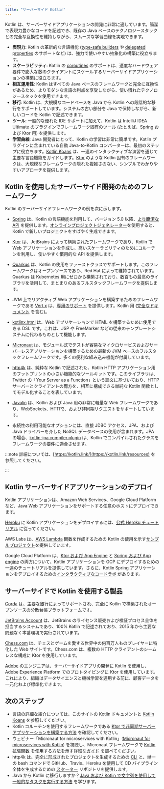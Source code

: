 ```yaml
---
title: "サーバーサイド Kotlin"
---
```

Kotlin は、サーバーサイドアプリケーションの開発に非常に適しています。簡潔で表現力豊かなコードを記述でき、既存の Java ベースのテクノロジースタックとの完全な互換性を維持しながら、スムーズな学習曲線を実現できます。

* **表現力**: Kotlin の革新的な言語機能 ([type-safe builders](type-safe-builders) や [delegated properties](delegated-properties) のサポートなど) は、強力で使いやすい抽象化の構築に役立ちます。
* **スケーラビリティ**: Kotlin の [coroutines](coroutines-overview) のサポートは、適度なハードウェア要件で膨大な数のクライアントにスケールするサーバーサイドアプリケーションの構築に役立ちます。
* **相互運用性**: Kotlin はすべての Java ベースのフレームワークと完全に互換性があるため、よりモダンな言語の利点を享受しながら、使い慣れたテクノロジースタックを使用できます。
* **移行**: Kotlin は、大規模なコードベースを Java から Kotlin への段階的な移行をサポートしています。システムの古い部分を Java で保持しながら、新しいコードを Kotlin で記述できます。
* **ツール**: 一般的な優れた IDE サポートに加えて、Kotlin は IntelliJ IDEA Ultimate のプラグインでフレームワーク固有のツール (たとえば、Spring および Ktor 用) を提供します。
* **学習曲線**: Java 開発者にとって、Kotlin の学習は非常に簡単です。Kotlin プラグインに含まれている自動 Java-to-Kotlin コンバーターは、最初のステップに役立ちます。[Kotlin Koans](koans) は、一連のインタラクティブな演習を通じて主要な言語機能をガイドします。[Ktor](https://ktor.io/) のような Kotlin 固有のフレームワークは、大規模なフレームワークの隠れた複雑さのない、シンプルでわかりやすいアプローチを提供します。

## Kotlin を使用したサーバーサイド開発のためのフレームワーク

Kotlin のサーバーサイドフレームワークの例を次に示します。

* [Spring](https://spring.io) は、Kotlin の言語機能を利用して、バージョン 5.0 以降、[より簡潔な API](https://spring.io/blog/2017/01/04/introducing-kotlin-support-in-spring-framework-5-0) を提供します。[オンラインプロジェクトジェネレーター](https://start.spring.io/#!language=kotlin)を使用すると、Kotlin で新しいプロジェクトをすばやく生成できます。

* [Ktor](https://github.com/kotlin/ktor) は、JetBrains によって構築されたフレームワークであり、Kotlin で Web アプリケーションを作成し、高いスケーラビリティのためにコルーチンを利用し、使いやすく慣用的な API を提供します。

* [Quarkus](https://quarkus.io/guides/kotlin) は、Kotlin の使用をファーストクラスでサポートします。このフレームワークはオープンソースであり、Red Hat によって維持されています。Quarkus は Kubernetes 用にゼロから構築されており、数百もの最高のライブラリを活用して、まとまりのあるフルスタックフレームワークを提供します。

* JVM 上でリアクティブ Web アプリケーションを構築するためのフレームワークである [Vert.x](https://vertx.io) は、[専用のサポート](https://github.com/vert-x3/vertx-lang-kotlin) を提供します。Kotlin 用 ([完全なドキュメント](https://vertx.io/docs/vertx-core/kotlin/) を含む)。

* [kotlinx.html](https://github.com/kotlin/kotlinx.html) は、Web アプリケーションで HTML を構築するために使用できる DSL です。これは、JSP や FreeMarker などの従来のテンプレートシステムに代わるものとして機能します。

* [Micronaut](https://micronaut.io/) は、モジュール式でテストが容易なマイクロサービスおよびサーバーレスアプリケーションを構築するための最新の JVM ベースのフルスタックフレームワークです。多くの便利な組み込み機能が付属しています。

* [http4k](https://http4k.org/) は、純粋な Kotlin で記述された、Kotlin HTTP アプリケーション用のフットプリントの小さい機能的なツールキットです。このライブラリは、Twitter の「Your Server as a Function」という論文に基づいており、HTTP サーバーとクライアントの両方を、相互に構成できる単純な Kotlin 関数としてモデル化することを表しています。

* [Javalin](https://javalin.io) は、Kotlin および Java 用の非常に軽量な Web フレームワークであり、WebSockets、HTTP2、および非同期リクエストをサポートしています。

* 永続性の利用可能なオプションには、直接 JDBC アクセス、JPA、および Java ドライバーを介した NoSQL データベースの使用が含まれます。JPA の場合、[kotlin-jpa compiler plugin](no-arg-plugin#jpa-support) は、Kotlin でコンパイルされたクラスをフレームワークの要件に適合させます。

:::note
詳細については、[https://kotlin.link/](https://kotlin.link/resources) を参照してください。

:::

## Kotlin サーバーサイドアプリケーションのデプロイ

Kotlin アプリケーションは、Amazon Web Services、Google Cloud Platform など、Java Web アプリケーションをサポートする任意のホストにデプロイできます。

[Heroku](https://www.heroku.com) に Kotlin アプリケーションをデプロイするには、[公式 Heroku チュートリアル](https://devcenter.heroku.com/articles/getting-started-with-kotlin) に従ってください。

AWS Labs は、[AWS Lambda](https://aws.amazon.com/lambda/) 関数を作成するための Kotlin の使用を示す[サンプルプロジェクト](https://github.com/awslabs/serverless-photo-recognition)を提供しています。

Google Cloud Platform は、[Ktor および App Engine](https://cloud.google.com/community/tutorials/kotlin-ktor-app-engine-java8) と [Spring および App engine](https://cloud.google.com/community/tutorials/kotlin-springboot-app-engine-java8) の両方について、Kotlin アプリケーションを GCP にデプロイするための一連のチュートリアルを提供しています。さらに、Kotlin Spring アプリケーションをデプロイするための[インタラクティブなコードラボ](https://codelabs.developers.google.com/codelabs/cloud-spring-cloud-gcp-kotlin) があります。

## サーバーサイドで Kotlin を使用する製品

[Corda](https://www.corda.net/) は、主要な銀行によってサポートされ、完全に Kotlin で構築されたオープンソースの分散台帳プラットフォームです。

[JetBrains Account](https://account.jetbrains.com/) は、JetBrains のライセンス販売および検証プロセス全体を担当するシステムであり、100% Kotlin で記述されており、2015 年から主要な問題なく本番環境で実行されています。

[Chess.com](https://www.chess.com/) は、チェスとゲームを愛する世界中の何百万人ものプレイヤーに特化した Web サイトです。Chess.com は、複数の HTTP クライアントのシームレスな構成に Ktor を使用しています。

[Adobe](https://blog.developer.adobe.com/streamlining-server-side-app-development-with-kotlin-be8cf9d8b61a) のエンジニアは、サーバーサイドアプリの開発に Kotlin を使用し、Adobe Experience Platform でのプロトタイピングに Ktor を使用しています。これにより、組織はデータサイエンスと機械学習を適用する前に、顧客データを一元化および標準化できます。

## 次のステップ

* 言語の詳細な紹介については、このサイトの Kotlin ドキュメントと [Kotlin Koans](koans) を参照してください。
* Kotlin コルーチンを使用するフレームワークである [Ktor で非同期サーバーアプリケーションを構築する方法](https://ktor.io/docs/server-create-a-new-project.html) を確認してください。
* ウェビナー「Micronaut for microservices with Kotlin」([Micronaut for microservices with Kotlin](https://micronaut.io/2020/12/03/webinar-micronaut-for-microservices-with-kotlin/)) を視聴し、Micronaut フレームワークで [Kotlin 拡張関数](extensions#extension-functions) を使用する方法を示す詳細な[ガイド](https://guides.micronaut.io/latest/micronaut-kotlin-extension-fns.html) を調べてください。
* http4k は、完全に形成されたプロジェクトを生成するための [CLI](https://toolbox.http4k.org) と、単一の bash コマンドで GitHub、Travis、Heroku を使用して CD パイプライン全体を生成するための [スターター](https://start.http4k.org) リポジトリを提供します。
* Java から Kotlin に移行しますか？[Java および Kotlin で文字列を使用して一般的なタスクを実行する方法](java-to-kotlin-idioms-strings) を学びます。